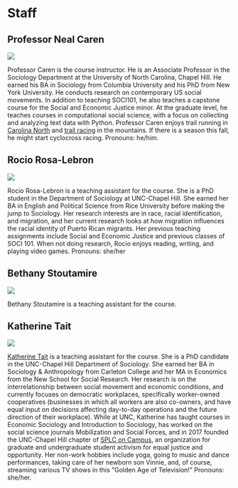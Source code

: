 Staff
=====

Professor Neal Caren
--------------------

![](../images/professor_caren.jpg)

Professor Caren is the course instructor. He is an Associate Professor in the Sociology Department at
the University of North Carolina, Chapel Hill. He earned his BA in
Sociology from Columbia University and his PhD from New York University.
He conducts research on contemporary US social movements. In addition to
teaching SOCI101, he also teaches a capstone course for the Social and
Economic Justice minor. At the graduate level, he teaches courses in
computational social science, with a focus on collecting and analyzing
text data with Python. Professor Caren enjoys trail running in [Carolina
North](https://facilities.unc.edu/operations/grounds-services/carolina-north-forest/)
and [trail
racing](https://ultrasignup.com/results_participant.aspx?fname=Neal&lname=Caren)
in the mountains. If there is a season this fall, he might start
cyclocross racing. Pronouns: he/him.



Rocio Rosa-Lebron
-------------------
![](../images/Rosa-Lebron.jpg)

Rocio Rosa-Lebron is a teaching assistant for the course.  She is a PhD student in the Department of Sociology at UNC-Chapel Hill. She earned her BA in English and Political Science from Rice University before making the jump to Sociology. Her research interests are in race, racial identification, and migration, and her current research looks at how migration influences the racial identity of Puerto Rican migrants. Her previous teaching assignments include Social and Economic Justice and previous classes of SOCI 101. When not doing research, Rocio enjoys reading, writing, and playing video games. Pronouns: she/her


Bethany Stoutamire
-------------------
![](../images/stoutbet.png)

Bethany Stoutamire is a teaching assistant for the course.

Katherine Tait
-------------------

![](../images/Katherine-Tait.jpg)


[Katherine Tait](http://katherinetait.web.unc.edu/) is a teaching assistant for the course. She is a PhD candidate
in the UNC-Chapel Hill Department of Sociology. She earned her BA in
Sociology & Anthropology from Carleton College and her MA in Economics
from the New School for Social Research. Her research is on the
interrelationship between social movement and economic conditions, and
currently focuses on democratic workplaces, specifically worker-owned
cooperatives (businesses in which all workers are also co-owners, and
have equal input on decisions affecting day-to-day operations and the
future direction of their workplace). While at UNC, Katherine has taught
courses in Economic Sociology and Introduction to Sociology, has worked
on the social science journals Mobilization and Social Forces, and in
2017 founded the UNC-Chapel Hill chapter of [SPLC on
Campus](https://www.splcenter.org/), an organization for graduate and
undergraduate student activism for equal justice and opportunity. Her
non-work hobbies include yoga, going to music and dance performances,
taking care of her newborn son Vinnie, and, of course, streaming various
TV shows in this "Golden Age of Television!" Pronouns: she/her.
